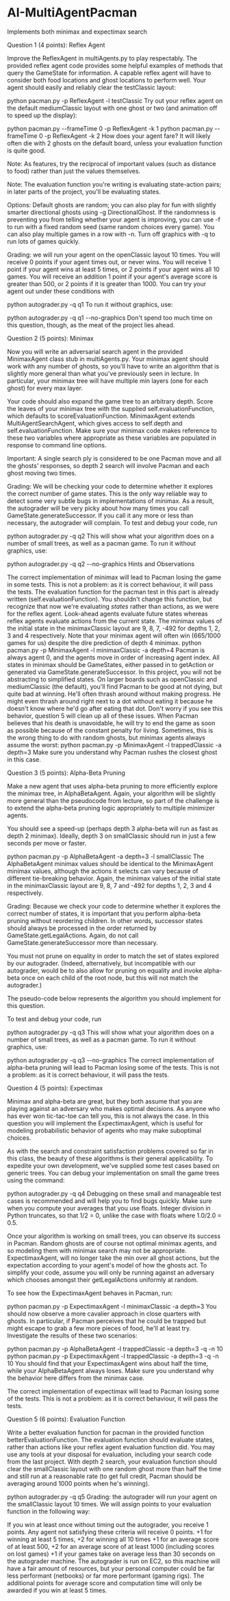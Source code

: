 # AI-MultiAgentPacman

Implements both minimax and expectimax search


Question 1 (4 points): Reflex Agent

Improve the ReflexAgent in multiAgents.py to play respectably. The provided reflex agent code provides some helpful examples of methods that query the GameState for information. A capable reflex agent will have to consider both food locations and ghost locations to perform well. Your agent should easily and reliably clear the testClassic layout:

python pacman.py -p ReflexAgent -l testClassic
Try out your reflex agent on the default mediumClassic layout with one ghost or two (and animation off to speed up the display):

python pacman.py --frameTime 0 -p ReflexAgent -k 1
python pacman.py --frameTime 0 -p ReflexAgent -k 2
How does your agent fare? It will likely often die with 2 ghosts on the default board, unless your evaluation function is quite good.

Note: As features, try the reciprocal of important values (such as distance to food) rather than just the values themselves.

Note: The evaluation function you're writing is evaluating state-action pairs; in later parts of the project, you'll be evaluating states.

Options: Default ghosts are random; you can also play for fun with slightly smarter directional ghosts using -g DirectionalGhost. If the randomness is preventing you from telling whether your agent is improving, you can use -f to run with a fixed random seed (same random choices every game). You can also play multiple games in a row with -n. Turn off graphics with -q to run lots of games quickly.

Grading: we will run your agent on the openClassic layout 10 times. You will receive 0 points if your agent times out, or never wins. You will receive 1 point if your agent wins at least 5 times, or 2 points if your agent wins all 10 games. You will receive an addition 1 point if your agent's average score is greater than 500, or 2 points if it is greater than 1000. You can try your agent out under these conditions with

python autograder.py -q q1
To run it without graphics, use:

python autograder.py -q q1 --no-graphics
Don't spend too much time on this question, though, as the meat of the project lies ahead.




Question 2 (5 points): Minimax

Now you will write an adversarial search agent in the provided MinimaxAgent class stub in multiAgents.py. Your minimax agent should work with any number of ghosts, so you'll have to write an algorithm that is slightly more general than what you've previously seen in lecture. In particular, your minimax tree will have multiple min layers (one for each ghost) for every max layer.

Your code should also expand the game tree to an arbitrary depth. Score the leaves of your minimax tree with the supplied self.evaluationFunction, which defaults to scoreEvaluationFunction. MinimaxAgent extends MultiAgentSearchAgent, which gives access to self.depth and self.evaluationFunction. Make sure your minimax code makes reference to these two variables where appropriate as these variables are populated in response to command line options.

Important: A single search ply is considered to be one Pacman move and all the ghosts' responses, so depth 2 search will involve Pacman and each ghost moving two times.

Grading: We will be checking your code to determine whether it explores the correct number of game states. This is the only way reliable way to detect some very subtle bugs in implementations of minimax. As a result, the autograder will be very picky about how many times you call GameState.generateSuccessor. If you call it any more or less than necessary, the autograder will complain. To test and debug your code, run

python autograder.py -q q2
This will show what your algorithm does on a number of small trees, as well as a pacman game. To run it without graphics, use:

python autograder.py -q q2 --no-graphics
Hints and Observations

The correct implementation of minimax will lead to Pacman losing the game in some tests. This is not a problem: as it is correct behaviour, it will pass the tests.
The evaluation function for the pacman test in this part is already written (self.evaluationFunction). You shouldn't change this function, but recognize that now we're evaluating *states* rather than actions, as we were for the reflex agent. Look-ahead agents evaluate future states whereas reflex agents evaluate actions from the current state.
The minimax values of the initial state in the minimaxClassic layout are 9, 8, 7, -492 for depths 1, 2, 3 and 4 respectively. Note that your minimax agent will often win (665/1000 games for us) despite the dire prediction of depth 4 minimax.
python pacman.py -p MinimaxAgent -l minimaxClassic -a depth=4
Pacman is always agent 0, and the agents move in order of increasing agent index.
All states in minimax should be GameStates, either passed in to getAction or generated via GameState.generateSuccessor. In this project, you will not be abstracting to simplified states.
On larger boards such as openClassic and mediumClassic (the default), you'll find Pacman to be good at not dying, but quite bad at winning. He'll often thrash around without making progress. He might even thrash around right next to a dot without eating it because he doesn't know where he'd go after eating that dot. Don't worry if you see this behavior, question 5 will clean up all of these issues.
When Pacman believes that his death is unavoidable, he will try to end the game as soon as possible because of the constant penalty for living. Sometimes, this is the wrong thing to do with random ghosts, but minimax agents always assume the worst:
python pacman.py -p MinimaxAgent -l trappedClassic -a depth=3
Make sure you understand why Pacman rushes the closest ghost in this case.

Question 3 (5 points): Alpha-Beta Pruning

Make a new agent that uses alpha-beta pruning to more efficiently explore the minimax tree, in AlphaBetaAgent. Again, your algorithm will be slightly more general than the pseudocode from lecture, so part of the challenge is to extend the alpha-beta pruning logic appropriately to multiple minimizer agents.

You should see a speed-up (perhaps depth 3 alpha-beta will run as fast as depth 2 minimax). Ideally, depth 3 on smallClassic should run in just a few seconds per move or faster.

python pacman.py -p AlphaBetaAgent -a depth=3 -l smallClassic
The AlphaBetaAgent minimax values should be identical to the MinimaxAgent minimax values, although the actions it selects can vary because of different tie-breaking behavior. Again, the minimax values of the initial state in the minimaxClassic layout are 9, 8, 7 and -492 for depths 1, 2, 3 and 4 respectively.

Grading: Because we check your code to determine whether it explores the correct number of states, it is important that you perform alpha-beta pruning without reordering children. In other words, successor states should always be processed in the order returned by GameState.getLegalActions. Again, do not call GameState.generateSuccessor more than necessary.

You must not prune on equality in order to match the set of states explored by our autograder. (Indeed, alternatively, but incompatible with our autograder, would be to also allow for pruning on equality and invoke alpha-beta once on each child of the root node, but this will not match the autograder.)

The pseudo-code below represents the algorithm you should implement for this question.


To test and debug your code, run

python autograder.py -q q3
This will show what your algorithm does on a number of small trees, as well as a pacman game. To run it without graphics, use:

python autograder.py -q q3 --no-graphics
The correct implementation of alpha-beta pruning will lead to Pacman losing some of the tests. This is not a problem: as it is correct behaviour, it will pass the tests.


Question 4 (5 points): Expectimax

Minimax and alpha-beta are great, but they both assume that you are playing against an adversary who makes optimal decisions. As anyone who has ever won tic-tac-toe can tell you, this is not always the case. In this question you will implement the ExpectimaxAgent, which is useful for modeling probabilistic behavior of agents who may make suboptimal choices.

As with the search and constraint satisfaction problems covered so far in this class, the beauty of these algorithms is their general applicability. To expedite your own development, we've supplied some test cases based on generic trees. You can debug your implementation on small the game trees using the command:

python autograder.py -q q4
Debugging on these small and manageable test cases is recommended and will help you to find bugs quickly. Make sure when you compute your averages that you use floats. Integer division in Python truncates, so that 1/2 = 0, unlike the case with floats where 1.0/2.0 = 0.5.

Once your algorithm is working on small trees, you can observe its success in Pacman. Random ghosts are of course not optimal minimax agents, and so modeling them with minimax search may not be appropriate. ExpectimaxAgent, will no longer take the min over all ghost actions, but the expectation according to your agent's model of how the ghosts act. To simplify your code, assume you will only be running against an adversary which chooses amongst their getLegalActions uniformly at random.

To see how the ExpectimaxAgent behaves in Pacman, run:

python pacman.py -p ExpectimaxAgent -l minimaxClassic -a depth=3
You should now observe a more cavalier approach in close quarters with ghosts. In particular, if Pacman perceives that he could be trapped but might escape to grab a few more pieces of food, he'll at least try. Investigate the results of these two scenarios:

python pacman.py -p AlphaBetaAgent -l trappedClassic -a depth=3 -q -n 10
python pacman.py -p ExpectimaxAgent -l trappedClassic -a depth=3 -q -n 10
You should find that your ExpectimaxAgent wins about half the time, while your AlphaBetaAgent always loses. Make sure you understand why the behavior here differs from the minimax case.

The correct implementation of expectimax will lead to Pacman losing some of the tests. This is not a problem: as it is correct behaviour, it will pass the tests.



Question 5 (6 points): Evaluation Function

Write a better evaluation function for pacman in the provided function betterEvaluationFunction. The evaluation function should evaluate states, rather than actions like your reflex agent evaluation function did. You may use any tools at your disposal for evaluation, including your search code from the last project. With depth 2 search, your evaluation function should clear the smallClassic layout with one random ghost more than half the time and still run at a reasonable rate (to get full credit, Pacman should be averaging around 1000 points when he's winning).

python autograder.py -q q5
Grading: the autograder will run your agent on the smallClassic layout 10 times. We will assign points to your evaluation function in the following way:

If you win at least once without timing out the autograder, you receive 1 points. Any agent not satisfying these criteria will receive 0 points.
+1 for winning at least 5 times, +2 for winning all 10 times
+1 for an average score of at least 500, +2 for an average score of at least 1000 (including scores on lost games)
+1 if your games take on average less than 30 seconds on the autograder machine. The autograder is run on EC2, so this machine will have a fair amount of resources, but your personal computer could be far less performant (netbooks) or far more performant (gaming rigs).
The additional points for average score and computation time will only be awarded if you win at least 5 times. 